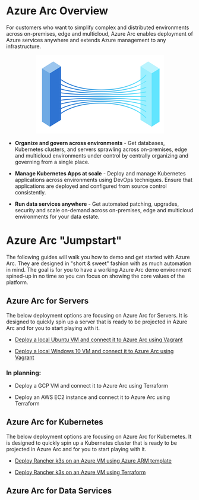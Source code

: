 # Azure Arc Overview

For customers who want to simplify complex and distributed environments across on-premises, edge and multicloud, Azure Arc enables deployment of Azure services anywhere and extends Azure management to any infrastructure.

<p align="center"> 
<img src="azure_arc_k8s_jumpstart/img/Azure_Arc.png?style=centerme">
</p>

* **Organize and govern across environments** - Get databases, Kubernetes clusters, and servers sprawling across on-premises, edge and multicloud environments under control by centrally organizing and governing from a single place.

* **Manage Kubernetes Apps at scale** - Deploy and manage Kubernetes applications across environments using DevOps techniques. Ensure that applications are deployed and configured from source control consistently.

* **Run data services anywhere** - Get automated patching, upgrades, security and scale on-demand across on-premises, edge and multicloud environments for your data estate.

# Azure Arc "Jumpstart"

The following guides will walk you how to demo and get started with Azure Arc. They are designed in "short & sweet" fashion with as much automation in mind. The goal is for you to have a working Azure Arc demo environment spined-up in no time so you can focus on showing the core values of the platform. 

## Azure Arc for Servers
The below deployment options are focusing on Azure Arc for Servers. It is designed to quickly spin up a server that is ready to be projected in Azure Arc and for you to start playing with it. 

* [Deploy a local Ubuntu VM and connect it to Azure Arc using Vagrant](azure_arc_servers_jumpstart/docs/local_vagrant_ubuntu.md)

* [Deploy a local Windows 10 VM and connect it to Azure Arc using Vagrant](azure_arc_servers_jumpstart/docs/local_vagrant_windows.md)

### In planning:

* Deploy a GCP VM and connect it to Azure Arc using Terraform

* Deploy an AWS EC2 instance and connect it to Azure Arc using Terraform

## Azure Arc for Kubernetes

The below deployment options are focusing on Azure Arc for Kubernetes. It is designed to quickly spin up a Kubernetes cluster that is ready to be projected in Azure Arc and for you to start playing with it. 

* [Deploy Rancher k3s on an Azure VM using Azure ARM template](azure_arc_k8s_jumpstart/docs/azure_arm_template.md)

* [Deploy Rancher k3s on an Azure VM using Terraform](azure_arc_k8s_jumpstart/docs/azure_terraform.md)

## Azure Arc for Data Services